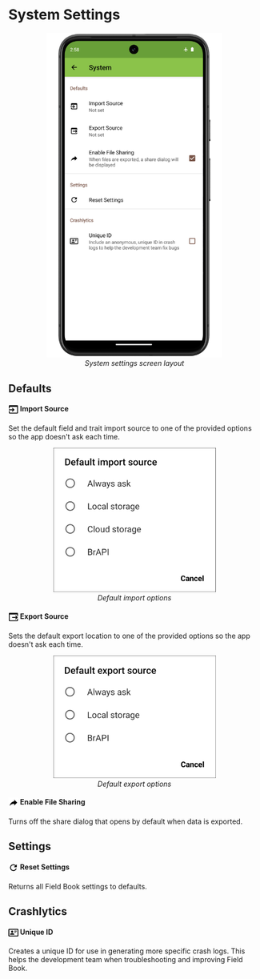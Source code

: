 System Settings
===============

<figure align="center" class="image">
  <img src="_static/images/settings/system/settings_system_framed.png" width="350px"> 
  <figcaption><i>System settings screen layout</i></figcaption> 
</figure>

Defaults
--------

#### <img ref="import" style="vertical-align: middle;" src="_static/icons/settings/system/application-import.png" width="20px"> Import Source

Set the default field and trait import source to one of the provided options so the app doesn't ask each time.

<figure align="center" class="image">
  <img src="_static/images/settings/system/settings_system_import_sources.png" width="325px"> 
  <figcaption><i>Default import options</i></figcaption> 
</figure>

#### <img ref="export" style="vertical-align: middle;" src="_static/icons/settings/system/application-export.png" width="20px"> Export Source

Sets the default export location to one of the provided options so the app doesn't ask each time.

<figure align="center" class="image">
  <img src="_static/images/settings/system/settings_system_export_sources.png" width="325px"> 
  <figcaption><i>Default export options</i></figcaption> 
</figure>

#### <img ref="sharing" style="vertical-align: middle;" src="_static/icons/settings/system/share.png" width="20px"> Enable File Sharing

Turns off the share dialog that opens by default when data is exported.

Settings
--------

#### <img ref="reset" style="vertical-align: middle;" src="_static/icons/settings/system/refresh.png" width="20px"> Reset Settings

Returns all Field Book settings to defaults.

Crashlytics
-----------

#### <img ref="id" style="vertical-align: middle;" src="_static/icons/settings/profile/card-account-details-outline.png" width="20px"> Unique ID

Creates a unique ID for use in generating more specific crash logs.
This helps the development team when troubleshooting and improving Field Book.